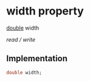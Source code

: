 


# width property






[double](https://api.flutter.dev/flutter/dart-core/double-class.html) width
  
_read / write_






## Implementation

```dart
double width;


```







